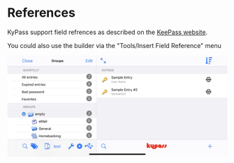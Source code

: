 # References

KyPass support field refrences as described on the [KeePass website](https://keepass.info/help/base/fieldrefs.html).

You could also use the builder via the "Tools/Insert Field Reference" menu

![](../../../.gitbook/assets/image%20%285%29.jpeg)

